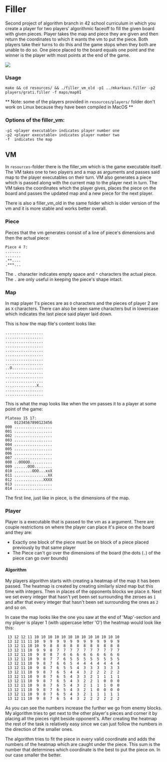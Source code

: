 # Filler
Second project of algorithm branch in 42 school curriculum in which you create a player for two players' algorithmic faceoff to fill the given board with given pieces. Player takes the map and piece they are given and then return the coordinates to which it wants the vm to put the piece. Both players take their turns to do this and the game stops when they both are unable to do so. One piece placed to the board equals one point and the winner is the player with most points at the end of the game.

![](filler.gif)

### Usage
```
make && cd resources/ && ./filler_vm_old -p1 ../mkarkaus.filler -p2 players/grati.filler -f maps/map01
```
** Note: some of the players provided in `resources/players/` folder don't work on Linux because they have been compiled in MacOS **

### Options of the filler_vm:
```
-p1 <player executable> indicates player number one
-p2 <player executable> indicates player number two
-f  indicates the map
```

## VM
In `resources`-folder there is the filler_vm which is the game executable itself. The VM takes one to two players and a map as arguments and passes said map to the player executables on their turn. VM also generates a piece which is passed along with the current map to the player next in turn. The VM takes the coordinates which the player gives, places the piece on the board and passes the updated map and a new piece for the next player.

There is also a filler_vm_old in the same folder which is older version of the vm and it is more stable and works better overall.

### Piece
Pieces that the vm generates consist of a line of piece's dimensions and then the actual piece:
```
Piece 4 7:
.......
.......
.**....
.***...
```
The `.` character indicates empty space and `*` characters the actual piece. The `.` are only useful in keeping the piece's shape intact.

### Map
In map player 1's pieces are as `O` characters and the pieces of player 2 are as `X` characters. There can also be seen same characters but in lowercase which indicates the last 
piece said player laid down.

This is how the map file's content looks like:
```
.................
.................
.................
.................
.................
.................
.................
.................
..O..............
.................
.................
.................
..............X..
.................
.................
```

This is what the map looks like when the vm passes it to a player at some point of the game:
```
Plateau 15 17:
    01234567890123456
000 .................
001 .................
002 .................
003 .................
004 .................
005 .................
006 .................
007 .................
008 ..OOOOO..........
009 ......OOO........
010 ........OOO...xxX
011 ...............XX
012 .............XXXX
013 .................
014 .................
```
The first line, just like in piece, is the dimensions of the map.

### Player
Player is a executable that is passed to the vm as a argument. There are couple restrictions on where the player can place it's piece on the board and they are:

- Exactly one block of the piece must be on block of a piece placed previously by that same player
- The Piece can't go over the dimensions of the board (the dots (`.`) of the piece can go over bounds)

#### Algorithm
My players algorithm starts with creating a heatmap of the map it has been passed. The heatmap is created by creating similarly sized map but this time with integers. Then in places of the opponents blocks we place `0`. Next we set every integer that hasn't yet been set surrounding the zeroes as `1` and after that every integer that hasn't been set surrounding the ones as `2` and so on.

In case the map looks like the one you saw at the end of 'Map'-section and my player is player 1 (with uppercase letter 'O') the heatmap would look like this:

```
 13 12 12 11 10 10 10 10 10 10 10 10 10 10 10 10 10
 13 12 11 11 10  9  9  9  9  9  9  9  9  9  9  9  9
 13 12 11 10 10  9  8  8  8  8  8  8  8  8  8  8  8
 13 12 11 10  9  9  8  7  7  7  7  7  7  7  7  7  7
 13 12 11 10  9  8  8  7  6  6  6  6  6  6  6  6  6
 13 12 11 10  9  8  7  7  6  5  5  5  5  5  5  5  5
 13 12 11 10  9  8  7  6  6  5  4  4  4  4  4  4  4
 13 12 11 10  9  8  7  6  5  5  4  3  3  3  3  3  3
 13 12 11 10  9  8  7  6  5  4  4  3  2  2  2  2  2
 13 12 11 10  9  8  7  6  5  4  3  3  2  1  1  1  1
 13 12 11 10  9  8  7  6  5  4  3  2  2  1  0  0  0
 13 12 11 10  9  8  7  6  5  4  3  2  1  1  1  0  0
 13 12 11 10  9  8  7  6  5  4  3  2  1  0  0  0  0
 13 12 11 10  9  8  7  6  5  4  3  2  1  1  1  1  1
 13 12 11 10  9  8  7  6  5  4  3  2  2  2  2  2  2
```

As you can see the numbers increase the further we go from enemy blocks. My algorithm tries to get next to the other player's pieces and corner it by placing all the pieces right beside opponent's. After creating the heatmap the rest of the task is relatively easy since we can just follow the numbers in the direction of the smaller ones.

The algorithm tries to fit the piece in every valid coordinate and adds the numbers of the heatmap which are caught under the piece. This sum is the number that determines which coordinate is the best to put the piece on. In our case smaller the better.
